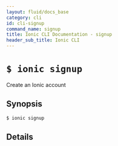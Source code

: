 ```yaml
---
layout: fluid/docs_base
category: cli
id: cli-signup
command_name: signup
title: Ionic CLI Documentation - signup
header_sub_title: Ionic CLI
---
```


# `$ ionic signup`

Create an Ionic account
## Synopsis

```bash
$ ionic signup 
```
  
## Details






